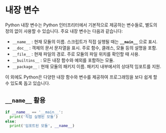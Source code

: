 # 내장 변수


Python 내장 변수는 Python 인터프리터에서 기본적으로 제공하는 변수들로, 별도의 정의 없이 사용할 수 있습니다. 주요 내장 변수는 다음과 같습니다:

- `__name__` : 현재 모듈의 이름. 스크립트가 직접 실행될 때는 **`__main__`** 으로 표시.
- `__doc__` : 객체의 문서 문자열을 표시. 주로 함수, 클래스, 모듈 등의 설명을 포함.
- `__file__` : 현재 파일의 경로. 주로 모듈의 파일 위치를 확인할 때 사용.
- `__builtins__` : 모든 내장 함수와 예외를 포함하는 모듈.
- `__package__` : 현재 모듈의 패키지 이름. 패키지 내부에서의 상대적 임포트를 지원.

이 외에도 Python은 다양한 내장 함수와 변수를 제공하여 프로그래밍을 보다 쉽게 할 수 있도록 돕고 있습니다.


## `__name__` 활용

```python
if __name__ == '__main__':
  print('직접 실행된 모듈')
else:
  print('임포트된 모듈', __name__)
```
